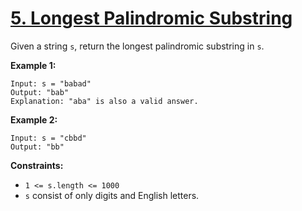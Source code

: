 # [5. Longest Palindromic Substring](https://leetcode.com/problems/longest-palindromic-substring/)

Given a string `s`, return the longest palindromic substring in `s`.

**Example 1:**

```
Input: s = "babad"
Output: "bab"
Explanation: "aba" is also a valid answer.
```

**Example 2:**

```
Input: s = "cbbd"
Output: "bb"
```

**Constraints:**

- `1 <= s.length <= 1000`
- `s` consist of only digits and English letters.
